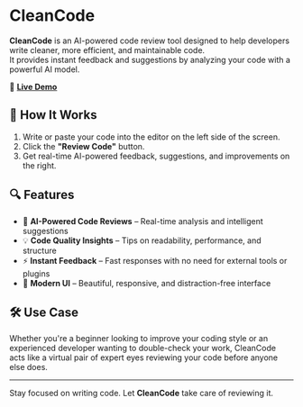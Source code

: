 # CleanCode

**CleanCode** is an AI-powered code review tool designed to help developers write cleaner, more efficient, and maintainable code.  
It provides instant feedback and suggestions by analyzing your code with a powerful AI model.

🔗 **[Live Demo](https://cleancode-1-fi1m.onrender.com)**

## 🚀 How It Works

1. Write or paste your code into the editor on the left side of the screen.
2. Click the **"Review Code"** button.
3. Get real-time AI-powered feedback, suggestions, and improvements on the right.

## 🔍 Features

- 🧠 **AI-Powered Code Reviews** – Real-time analysis and intelligent suggestions
- 💡 **Code Quality Insights** – Tips on readability, performance, and structure
- ⚡ **Instant Feedback** – Fast responses with no need for external tools or plugins
- 🎨 **Modern UI** – Beautiful, responsive, and distraction-free interface

## 🛠 Use Case

Whether you're a beginner looking to improve your coding style or an experienced developer wanting to double-check your work, CleanCode acts like a virtual pair of expert eyes reviewing your code before anyone else does.

---

Stay focused on writing code. Let **CleanCode** take care of reviewing it.
